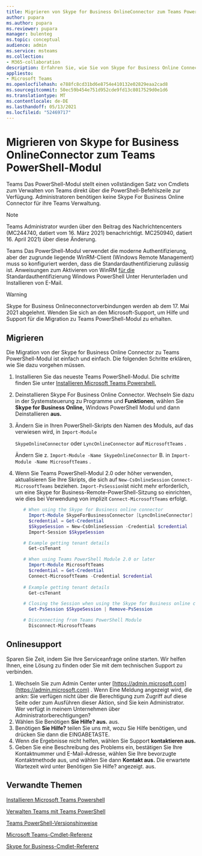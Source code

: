 ```yaml
---
title: Migrieren von Skype for Business OnlineConnector zum Teams PowerShell-Modul
author: pupara
ms.author: pupara
ms.reviewer: pupara
manager: bulenteg
ms.topic: conceptual
audience: admin
ms.service: msteams
ms.collection:
- M365-collaboration
description: Erfahren Sie, wie Sie von Skype for Business Online Connector zum PowerShell Teams Modul wechseln, um Ihre Teams.
appliesto:
- Microsoft Teams
ms.openlocfilehash: e788fc8cd31bd6e8754e410132e02829eaa2cad8
ms.sourcegitcommit: 50ec59b454e751d952cde9fd13c8017529d0e1d6
ms.translationtype: MT
ms.contentlocale: de-DE
ms.lasthandoff: 05/13/2021
ms.locfileid: "52469717"
---
```

# <a name="migrating-from-skype-for-business-online-connector-to-the-teams-powershell-module"></a>Migrieren von Skype for Business OnlineConnector zum Teams PowerShell-Modul

Teams Das PowerShell-Modul stellt einen vollständigen Satz von Cmdlets zum Verwalten von Teams direkt über die PowerShell-Befehlszeile zur Verfügung. Administratoren benötigen keine Skype For Business Online Connector für ihre Teams Verwaltung.

> [!NOTE]
> Teams Administrator wurden über den Beitrag des Nachrichtencenters (MC244740, datiert vom 16. März 2021) benachrichtigt. MC250940, datiert 16. April 2021) über diese Änderung.
>
> Teams Das PowerShell-Modul verwendet die moderne Authentifizierung, aber der zugrunde liegende WinRM-Client (Windows Remote Management) muss so konfiguriert werden, dass die Standardauthentifizierung zulässig ist. Anweisungen zum Aktivieren von WinRM [für die](/skypeforbusiness/set-up-your-computer-for-windows-powershell/download-and-install-windows-powershell-5-1) Standardauthentifizierung Windows PowerShell Unter Herunterladen und Installieren von E-Mail.

> [!WARNING]
> Skype for Business Onlineconnectorverbindungen werden ab dem 17. Mai 2021 abgelehnt. Wenden Sie sich an den Microsoft-Support, um Hilfe und Support für die Migration zu Teams PowerShell-Modul zu erhalten.

## <a name="how-to-migrate"></a>Migrieren

Die Migration von der Skype for Business Online Connector zu Teams PowerShell-Modul ist einfach und einfach. Die folgenden Schritte erklären, wie Sie dazu vorgehen müssen.

1. Installieren Sie das neueste Teams PowerShell-Modul. Die schritte finden Sie unter [Installieren Microsoft Teams Powershell.](teams-powershell-install.md)
2. Deinstallieren Skype For Business Online Connector. Wechseln Sie dazu in der Systemsteuerung zu Programme und **Funktionen**, wählen Sie **Skype for Business Online,** Windows PowerShell Modul und dann Deinstallieren **aus.**
3. Ändern Sie in Ihren PowerShell-Skripts den Namen des Moduls, auf das verwiesen wird, in ```Import-Module```

    `SkypeOnlineConnector` oder `LyncOnlineConnector` auf `MicrosoftTeams` .

    Ändern Sie z. `Import-Module -Name SkypeOnlineConnector` B. in `Import-Module -Name MicrosoftTeams` .

4. Wenn Sie Teams PowerShell-Modul 2.0 oder höher verwenden, aktualisieren Sie Ihre Skripts, die sich auf `New-CsOnlineSession` `Connect-MicrosoftTeams` beziehen. `Import-PsSession`ist nicht mehr erforderlich, um eine Skype for Business-Remote-PowerShell-Sitzung so einrichten, wie dies bei Verwendung von implizit `Connect-MicrosoftTeams` erfolgt.

    ```powershell
       # When using the Skype for Business online connector
         Import-Module SkypeForBusinessConnector [LyncOnlineConnector]
         $credential = Get-Credential
         $SkypeSession = New-CsOnlineSession -Credential $credential
         Import-Session $SkypeSession
    
       # Example getting tenant details
         Get-csTenant
    
       # When using Teams PowerShell Module 2.0 or later
         Import-Module MicrosoftTeams
         $credential = Get-Credential
         Connect-MicrosoftTeams -Credential $credential
       
       # Example getting tenant details
         Get-csTenant
    
       # Closing the Session when using the Skype for Business online connector
         Get-PsSession $SkypeSession | Remove-PsSession
    
       # Disconnecting from Teams PowerShell Module 
         Disconnect-MicrosoftTeams
    ```

## <a name="online-support"></a>Onlinesupport

Sparen Sie Zeit, indem Sie Ihre Serviceanfrage online starten. Wir helfen Ihnen, eine Lösung zu finden oder Sie mit dem technischen Support zu verbinden.
1.  Wechseln Sie zum Admin Center unter [https://admin.microsoft.com](https://admin.microsoft.com) . Wenn Eine Meldung angezeigt wird, die ankn: Sie verfügen nicht über die Berechtigung zum Zugriff auf diese Seite oder zum Ausführen dieser Aktion, sind Sie kein Administrator. Wer verfügt in meinem Unternehmen über Administratorberechtigungen?
2.  Wählen Sie Benötigen **Sie Hilfe? aus.** aus.
3.  Benötigen **Sie Hilfe?** teilen Sie uns mit, wozu Sie Hilfe benötigen, und drücken Sie dann die EINGABETASTE.
4.  Wenn die Ergebnisse nicht helfen, wählen Sie Support **kontaktieren aus.**
5.  Geben Sie eine Beschreibung des Problems ein, bestätigen Sie Ihre Kontaktnummer und E-Mail-Adresse, wählen Sie Ihre bevorzugte Kontaktmethode aus, und wählen Sie dann **Kontakt aus.** Die erwartete Wartezeit wird unter Benötigen Sie Hilfe? angezeigt. aus.

## <a name="related-topics"></a>Verwandte Themen

[Installieren Microsoft Teams Powershell](teams-powershell-install.md)

[Verwalten Teams mit Teams PowerShell](teams-powershell-managing-teams.md)

[Teams PowerShell-Versionshinweise](teams-powershell-release-notes.md)

[Microsoft Teams-Cmdlet-Referenz](/powershell/teams/?view=teams-ps)

[Skype for Business-Cmdlet-Referenz](/powershell/skype/intro?view=skype-ps)
